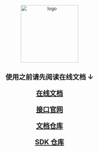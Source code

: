 <p align="center">
<a href="https://api-doc.cwblue.cn/img/gif/wen-api.png" target="_blank" rel="noopener noreferrer"><img width="180" 
src="https://api-doc.cwblue.cn/img/gif/wen-api.png" alt="logo"></a>
</p>



<h2 align="center"WEN-API-SDK</h2>

使用之前请先阅读在线文档 ↓

[在线文档](https://api-doc.cwblue.cn/)

[接口官网](https://wen-api.cwblue.cn/)

[文档仓库](https://github.com/CCCshengjiang/wen-api-doc)

[SDK 仓库](https://github.com/CCCshengjiang/wen-api-sdk)

